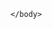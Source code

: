 <html>  
    <body>      

<script>
    fetch('https://industrial-devices.app.khomp.com/modelos')
        .then(res => res.json())
        .then((out) => {
               console.log('Output: ', out);
        }).catch(err => console.error(err));
</script>
    
    </body>
</html>
